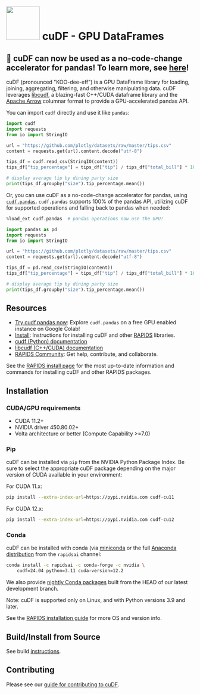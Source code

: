 # <div align="left"><img src="img/rapids_logo.png" width="90px"/>&nbsp;cuDF - GPU DataFrames</div>

## 📢 cuDF can now be used as a no-code-change accelerator for pandas! To learn more, see [here](https://rapids.ai/cudf-pandas/)!

cuDF (pronounced "KOO-dee-eff") is a GPU DataFrame library
for loading, joining, aggregating, filtering, and otherwise
manipulating data. cuDF leverages
[libcudf](https://docs.rapids.ai/api/libcudf/stable/), a
blazing-fast C++/CUDA dataframe library and the [Apache
Arrow](https://arrow.apache.org/) columnar format to provide a
GPU-accelerated pandas API.

You can import `cudf` directly and use it like `pandas`:

```python
import cudf
import requests
from io import StringIO

url = "https://github.com/plotly/datasets/raw/master/tips.csv"
content = requests.get(url).content.decode("utf-8")

tips_df = cudf.read_csv(StringIO(content))
tips_df["tip_percentage"] = tips_df["tip"] / tips_df["total_bill"] * 100

# display average tip by dining party size
print(tips_df.groupby("size").tip_percentage.mean())
```

Or, you can use cuDF as a no-code-change accelerator for pandas, using
[`cudf.pandas`](https://docs.rapids.ai/api/cudf/stable/cudf_pandas).
`cudf.pandas` supports 100% of the pandas API, utilizing cuDF for
supported operations and falling back to pandas when needed:

```python
%load_ext cudf.pandas  # pandas operations now use the GPU!

import pandas as pd
import requests
from io import StringIO

url = "https://github.com/plotly/datasets/raw/master/tips.csv"
content = requests.get(url).content.decode("utf-8")

tips_df = pd.read_csv(StringIO(content))
tips_df["tip_percentage"] = tips_df["tip"] / tips_df["total_bill"] * 100

# display average tip by dining party size
print(tips_df.groupby("size").tip_percentage.mean())
```

## Resources

- [Try cudf.pandas now](https://nvda.ws/rapids-cudf): Explore `cudf.pandas` on a free GPU enabled instance on Google Colab!
- [Install](https://docs.rapids.ai/install): Instructions for installing cuDF and other [RAPIDS](https://rapids.ai) libraries.
- [cudf (Python) documentation](https://docs.rapids.ai/api/cudf/stable/)
- [libcudf (C++/CUDA) documentation](https://docs.rapids.ai/api/libcudf/stable/)
- [RAPIDS Community](https://rapids.ai/learn-more/#get-involved): Get help, contribute, and collaborate.

See the [RAPIDS install page](https://docs.rapids.ai/install) for
the most up-to-date information and commands for installing cuDF
and other RAPIDS packages.

## Installation

### CUDA/GPU requirements

* CUDA 11.2+
* NVIDIA driver 450.80.02+
* Volta architecture or better (Compute Capability >=7.0)

### Pip

cuDF can be installed via `pip` from the NVIDIA Python Package Index.
Be sure to select the appropriate cuDF package depending
on the major version of CUDA available in your environment:

For CUDA 11.x:

```bash
pip install --extra-index-url=https://pypi.nvidia.com cudf-cu11
```

For CUDA 12.x:

```bash
pip install --extra-index-url=https://pypi.nvidia.com cudf-cu12
```

### Conda

cuDF can be installed with conda (via [miniconda](https://docs.conda.io/projects/miniconda/en/latest/) or the full [Anaconda distribution](https://www.anaconda.com/download) from the `rapidsai` channel:

```bash
conda install -c rapidsai -c conda-forge -c nvidia \
    cudf=24.04 python=3.11 cuda-version=12.2
```

We also provide [nightly Conda packages](https://anaconda.org/rapidsai-nightly) built from the HEAD
of our latest development branch.

Note: cuDF is supported only on Linux, and with Python versions 3.9 and later.

See the [RAPIDS installation guide](https://docs.rapids.ai/install) for more OS and version info.

## Build/Install from Source
See build [instructions](CONTRIBUTING.md#setting-up-your-build-environment).

## Contributing

Please see our [guide for contributing to cuDF](CONTRIBUTING.md).
